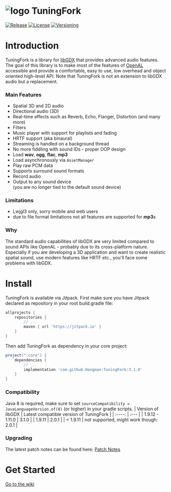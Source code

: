 # ![logo](https://github.com/Hangman/TuningFork/blob/master/pageBin/logo.png) TuningFork
[![Release](https://jitpack.io/v/Hangman/TuningFork.svg)](https://jitpack.io/#Hangman/TuningFork)
[![License](https://img.shields.io/badge/License-Apache%202.0-blue.svg)](https://opensource.org/licenses/Apache-2.0)
[![Versioning](https://img.shields.io/badge/semver-2.0.0-blue)](https://semver.org/)

# Introduction
TuningFork is a library for [libGDX](https://github.com/libgdx/libgdx) that provides advanced audio features. The goal of this library is to make most of the features of [OpenAL](https://github.com/kcat/openal-soft) accessible and provide a comfortable, easy to use, low overhead and object oriented high-level API. Note that TuningFork is not an extension to libGDX audio but a replacement.

### Main Features
* Spatial 3D and 2D audio
* Directional audio (3D)
* Real-time effects such as Reverb, Echo, Flanger, Distortion (and many more)
* Filters
* Music player with support for playlists and fading
* HRTF support (aka binaural)
* Streaming is handled on a background thread
* No more fiddling with sound IDs - proper OOP design
* Load **wav**, **ogg**, **flac**, **mp3**
* Load asynchronously via `AssetManager`
* Play raw PCM data
* Supports surround sound formats
* Record audio
* Output to any sound device<br>(you are no longer tied to the default sound device)

### Limitations
* Lwjgl3 only, sorry mobile and web users
* due to file format limitations not all features are supported for **mp3**s

### Why
The standard audio capabilities of libGDX are very limited compared to sound APIs like OpenAL - probably due to its cross-platform nature. Especially if you are developing a 3D application and want to create realistic spatial sound, use modern features like HRTF etc., you'll face some problems with libGDX.

# Install
TuningFork is available via Jitpack.
First make sure you have Jitpack declared as repository in your root build.gradle file:
```groovy
allprojects {
    repositories {
        // ...
        maven { url 'https://jitpack.io' }
    }
}
```

Then add TuningFork as dependency in your core project: 

```groovy
project(":core") {
    dependencies {
    	// ...
        implementation 'com.github.Hangman:TuningFork:3.1.0'
    }
}
```
### Compatibility
Java 8 is required, make sure to set `sourceCompatibility = JavaLanguageVersion.of(8)` (or higher) in your gradle scripts.
| Version of libGDX   | Latest compatible version of TuningFork  |
|      :----:         | :---                                     |
| 1.9.12 - 1.11.0     | 3.1.0                                    |
| 1.9.11              | 2.0.1                                    |
| < 1.9.11            | not supported, might work though: 2.0.1  |

### Upgrading
The latest patch notes can be found here: [Patch Notes](https://github.com/Hangman/TuningFork/wiki/Patch-Notes)

# Get Started
[Go to the wiki](https://github.com/Hangman/TuningFork/wiki)
